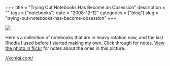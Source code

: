 +++
title = "Trying Out Notebooks Has Become an Obsession"
description = ""
tags = ["notebooks"]
date = "2008-12-12"
categories = ["blog"]
slug = "trying-out-notebooks-has-become-obsession"
+++



  <div class="notebook-screenshot"><a href="../index.html"><img src="/media/notebook/trying-notebooks.jpg" class="notebook-image" /></a></div><p>Here's a collection of notebooks that are in heavy rotation now, and the last Rhodia I used before I started making my own. Click through for notes. <a href="http://www.flickr.com/photos/jibbajabba/3103201627/">View the photo in flickr</a> for notes about the ones in this picture.</p>
    
  <a href="../index.html">//konigi.com/</a>
